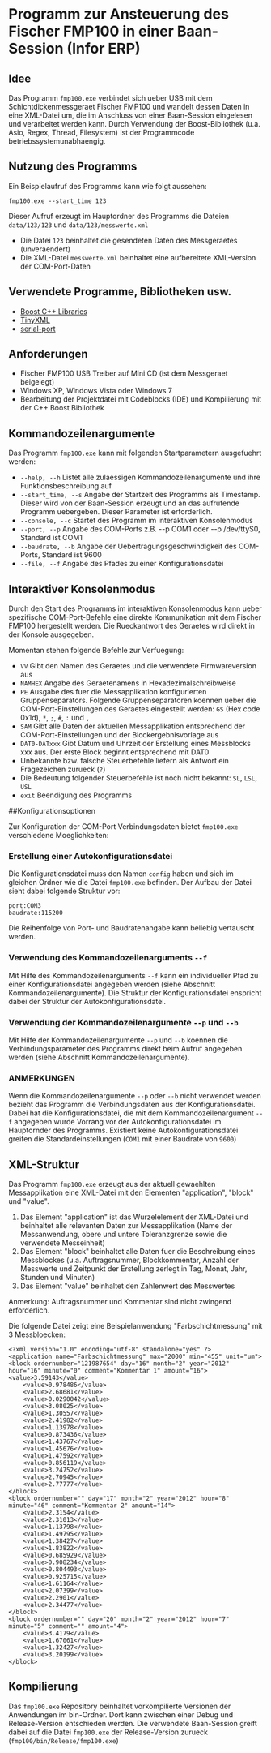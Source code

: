 # __Programm zur Ansteuerung des Fischer FMP100 in einer Baan-Session (Infor ERP)__

## Idee

Das Programm `fmp100.exe` verbindet sich ueber USB mit dem Schichtdickenmessgeraet Fischer FMP100 und wandelt dessen Daten in eine XML-Datei um, die im Anschluss von einer Baan-Session eingelesen und verarbeitet werden kann. Durch Verwendung der Boost-Bibliothek (u.a. Asio, Regex, Thread, Filesystem) ist der Programmcode betriebssystemunabhaengig.

## Nutzung des Programms

Ein Beispielaufruf des Programms kann wie folgt aussehen:

	fmp100.exe --start_time 123

Dieser Aufruf erzeugt im Hauptordner des Programms die Dateien `data/123/123` und `data/123/messwerte.xml`

* Die Datei `123` beinhaltet die gesendeten Daten des Messgeraetes (unveraendert)
* Die XML-Datei `messwerte.xml` beinhaltet eine aufbereitete XML-Version der COM-Port-Daten

## Verwendete Programme, Bibliotheken usw.
* [Boost C++ Libraries](http://www.boost.org/ "Boost C++ Libraries")
* [TinyXML](http://www.grinninglizard.com/tinyxml "TinyXML")
* [serial-port](http://gitorious.org/serial-port "serial-port")

## Anforderungen

* Fischer FMP100 USB Treiber auf Mini CD (ist dem Messgeraet beigelegt)
* Windows XP, Windows Vista oder Windows 7
* Bearbeitung der Projektdatei mit Codeblocks (IDE) und Kompilierung mit der C++ Boost Bibliothek

## Kommandozeilenargumente

Das Programm `fmp100.exe` kann mit folgenden Startparametern ausgefuehrt werden:

* `--help, --h` Listet alle zulaessigen Kommandozeilenargumente und ihre Funktionsbeschreibung auf
* `--start_time, --s` Angabe der Startzeit des Programms als Timestamp. Dieser wird von der Baan-Session erzeugt und an das aufrufende Programm uebergeben. Dieser Parameter ist erforderlich.
* `--console, --c` Startet des Programm im interaktiven Konsolenmodus
* `--port, --p` Angabe des COM-Ports z.B. --p COM1 oder --p /dev/ttyS0, Standard ist COM1
* `--baudrate, --b` Angabe der Uebertragungsgeschwindigkeit des COM-Ports, Standard ist 9600
* `--file, --f` Angabe des Pfades zu einer Konfigurationsdatei

## Interaktiver Konsolenmodus

Durch den Start des Programms im interaktiven Konsolenmodus kann ueber spezifische COM-Port-Befehle eine direkte Kommunikation mit dem Fischer FMP100 hergestellt werden.
Die Rueckantwort des Geraetes wird direkt in der Konsole ausgegeben.

Momentan stehen folgende Befehle zur Verfuegung:

* `VV` Gibt den Namen des Geraetes und die verwendete Firmwareversion aus
* `NAMHEX` Angabe des Geraetenamens in Hexadezimalschreibweise
* `PE` Ausgabe des fuer die Messapplikation konfigurierten Gruppenseparators. Folgende Gruppenseparatoren koennen ueber die COM-Port-Einstellungen des Geraetes eingestellt werden: `GS` (Hex code 0x1d), `*`, `;`, `#`, `:` und `,`
* `SAM` Gibt alle Daten der aktuellen Messapplikation entsprechend der COM-Port-Einstellungen und der Blockergebnisvorlage aus
* `DAT0-DATxxx` Gibt Datum und Uhrzeit der Erstellung eines Messblocks xxx aus. Der erste Block beginnt entsprechend mit DAT0
* Unbekannte bzw. falsche Steuerbefehle liefern als Antwort ein Fragezeichen zurueck (`?`)
* Die Bedeutung folgender Steuerbefehle ist noch nicht bekannt: `SL`, `LSL`, `USL`
* `exit` Beendigung des Programms

##Konfigurationsoptionen

Zur Konfiguration der COM-Port Verbindungsdaten bietet `fmp100.exe` verschiedene Moeglichkeiten:


### Erstellung einer Autokonfigurationsdatei

Die Konfigurationsdatei muss den Namen `config` haben und sich im gleichen Ordner wie die Datei `fmp100.exe` befinden. Der Aufbau der Datei sieht dabei folgende Struktur vor:
	
	port:COM3
	baudrate:115200

Die Reihenfolge von Port- und Baudratenangabe kann beliebig vertauscht werden.


### Verwendung des Kommandozeilenarguments `--f`

Mit Hilfe des Kommandozeilenarguments `--f` kann ein individueller Pfad zu einer Konfigurationsdatei angegeben werden (siehe Abschnitt Kommandozeilenargumente).
Die Struktur der Konfigurationsdatei enspricht dabei der Struktur der Autokonfigurationsdatei.

### Verwendung der Kommandozeilenargumente `--p` und `--b`

Mit Hilfe der Kommandozeilenargumente `--p` und `--b` koennen die Verbindungsparameter des Programms direkt beim Aufruf angegeben werden (siehe Abschnitt Kommandozeilenargumente).



### ANMERKUNGEN

Wenn die Kommandozeilenargumente `--p` oder `--b` nicht verwendet werden bezieht das Programm die Verbindungsdaten aus der Konfigurationsdatei. Dabei hat die Konfigurationsdatei, die mit dem Kommandozeilenargument `--f` angegeben wurde Vorrang vor der Autokonfigurationsdatei im Hauptornder des Programms.
Existiert keine Autokonfigurationsdatei greifen die Standardeinstellungen (`COM1` mit einer Baudrate von `9600`)

## XML-Struktur

Das Programm `fmp100.exe` erzeugt aus der aktuell gewaehlten Messapplikation eine XML-Datei mit den Elementen "application", "block" und "value".

1. Das Element "application" ist das Wurzelelement der XML-Datei und beinhaltet alle relevanten Daten zur Messapplikation (Name der Messanwendung, obere und untere Toleranzgrenze sowie die verwendete Messeinheit)
2. Das Element "block" beinhaltet alle Daten fuer die Beschreibung eines Messblockes (u.a. Auftragsnummer, Blockkommentar, Anzahl der Messwerte und Zeitpunkt der Erstellung zerlegt in Tag, Monat, Jahr, Stunden und Minuten)
3. Das Element "value" beinhaltet den Zahlenwert des Messwertes

Anmerkung: Auftragsnummer und Kommentar sind nicht zwingend erforderlich.

Die folgende Datei zeigt eine Beispielanwendung  "Farbschichtmessung" mit 3 Messbloecken:

	<?xml version="1.0" encoding="utf-8" standalone="yes" ?>
	<application name="Farbschichtmessung" max="2000" min="455" unit="um">
	<block ordernumber="121987654" day="16" month="2" year="2012" hour="16" minute="0" comment="Kommentar 1" amount="16">
	<value>3.59143</value>
        <value>0.978486</value>
        <value>2.68681</value>
        <value>0.0290042</value>
        <value>3.08025</value>
        <value>1.30557</value>
        <value>2.41982</value>
        <value>1.13978</value>
        <value>0.873436</value>
        <value>1.43767</value>
        <value>1.45676</value>
        <value>1.47592</value>
        <value>0.856119</value>
        <value>3.24752</value>
        <value>2.70945</value>
        <value>2.77777</value>
    </block>
    <block ordernumber="" day="17" month="2" year="2012" hour="8" minute="46" comment="Kommentar 2" amount="14">
        <value>2.3154</value>
        <value>2.31013</value>
        <value>1.13798</value>
        <value>1.49795</value>
        <value>1.38427</value>
        <value>1.83822</value>
        <value>0.685929</value>
        <value>0.908234</value>
        <value>0.804493</value>
        <value>0.925715</value>
        <value>1.61164</value>
        <value>2.07399</value>
        <value>2.2901</value>
        <value>2.34477</value>
    </block>
    <block ordernumber="" day="20" month="2" year="2012" hour="7" minute="5" comment="" amount="4">
        <value>3.4179</value>
        <value>1.67061</value>
        <value>1.32427</value>
        <value>3.20199</value>
    </block>
</application>


## Kompilierung

Das `fmp100.exe` Repository beinhaltet vorkompilierte Versionen der Anwendungen im bin-Ordner. Dort kann zwischen einer Debug und Release-Version entschieden werden.
Die verwendete Baan-Session greift dabei auf die Datei `fmp100.exe` der Release-Version zurueck (`fmp100/bin/Release/fmp100.exe`)